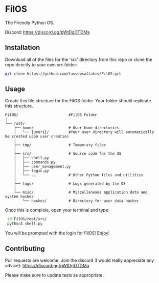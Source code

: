# FilOS

The Friendly Python OS.

Discord: https://discord.gg/pWtDgDTDMa

## Installation

Download all of the files for the 'src' directory from this repo or clone the repo directly to your own src folder:

```bash
git clone https://github.com/tassopsaltakis/FilOS.git
```

## Usage
Create this file structure for the FilOS folder. Your folder should replicate this structure.
```File Structure
FilOS/                       #FilOS Folder
│                      
└── root/
    ├── home/                # User home directories
    │   └── [user1]/         #Your user directory will automatically be created upon user creation
    │
    ├── tmp/                 # Temporary files
    │
    ├── src/                 # Source code for the OS
    │   ├── shell.py
    │   ├── commands.py
    │   ├── user_management.py
    │   ├── login.py
    │   └── ...              # Other Python files and utilities
    │
    ├── logs/                # Logs generated by the OS
    │
    └── misc/                # Miscellaneous application data and system hashes
        └── hashes/          # Directory for user data hashes

```
Once this is complete, open your terminal and type:
```bash
 cd FilOS/root/src/
 python3 shell.py
```
You will be prompted with the login for FilOS! Enjoy!
## Contributing

Pull requests are welcome. Join the discord (I would really appreciate any advice): https://discord.gg/pWtDgDTDMa

Please make sure to update tests as appropriate.
